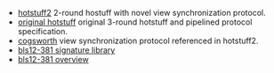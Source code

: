 - [hotstuff2](https://eprint.iacr.org/2023/397.pdf)
  2-round hostuff with novel view synchronization protocol.
- [original hotstuff](https://arxiv.org/pdf/1803.05069.pdf)
  original 3-round hotstuff and pipelined protocol specification.
- [cogsworth](https://cryptoeconomicsystems.pubpub.org/pub/naor-cogsworth-synchronization/release/5)
  view synchronization protocol referenced in hotstuff2.
- [bls12-381 signature library](https://github.com/supranational/blst)
- [bls12-381 overview](https://hackmd.io/@benjaminion/bls12-381)

